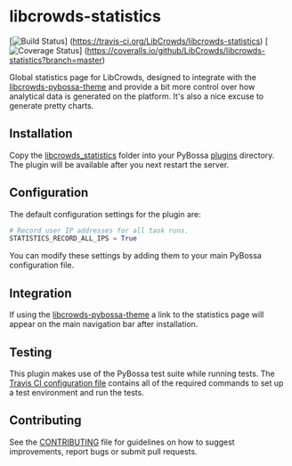 # libcrowds-statistics

[![Build Status](https://travis-ci.org/LibCrowds/libcrowds-statistics.svg?branch=master)]
(https://travis-ci.org/LibCrowds/libcrowds-statistics)
[![Coverage Status](https://coveralls.io/repos/LibCrowds/libcrowds-statistics/badge.svg)]
(https://coveralls.io/github/LibCrowds/libcrowds-statistics?branch=master)

Global statistics page for LibCrowds, designed to integrate with the
[libcrowds-pybossa-theme](https://github.com/LibCrowds/libcrowds-pybossa-theme) and
provide a bit more control over how analytical data is generated on the platform.
It's also a nice excuse to generate pretty charts.


## Installation

Copy the [libcrowds_statistics](libcrowds_statistics) folder into your PyBossa
[plugins](https://github.com/PyBossa/pybossa/tree/master/pybossa/plugins) directory. The
plugin will be available after you next restart the server.


## Configuration

The default configuration settings for the plugin are:

``` Python
# Record user IP addresses for all task runs.
STATISTICS_RECORD_ALL_IPS = True
```

You can modify these settings by adding them to your main PyBossa configuration
file.


## Integration

If using the [libcrowds-pybossa-theme](https://github.com/LibCrowds/libcrowds-pybossa-theme)
a link to the statistics page will appear on the main navigation bar after installation.


## Testing

This plugin makes use of the PyBossa test suite while running tests. The
[Travis CI configuration file](.travis.yml) contains all of the required commands to set
up a test environment and run the tests.


## Contributing

See the [CONTRIBUTING](CONTRIBUTING.md) file for guidelines on how to suggest improvements,
report bugs or submit pull requests.